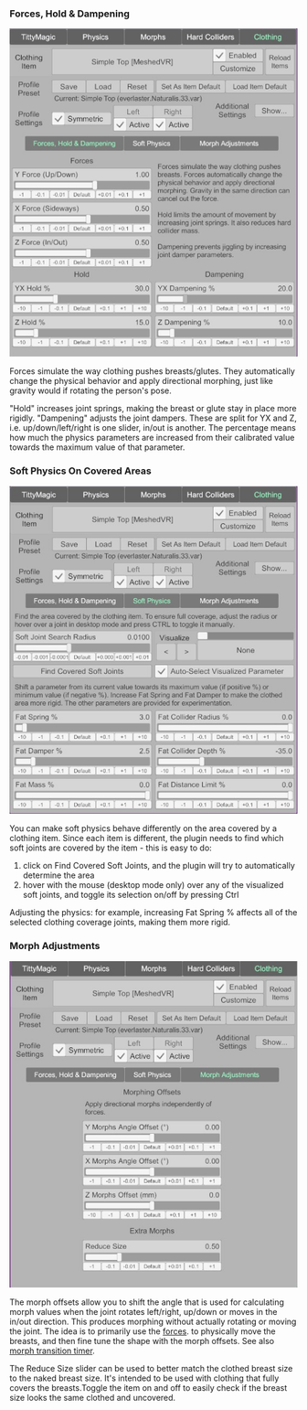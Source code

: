 ### Forces, Hold & Dampening

![1_1_clothing_ui_forces.jpg](/assets/screens/naturalis/1_1_clothing_ui_forces.jpg)

Forces simulate the way clothing pushes breasts/glutes. They automatically change the physical behavior and apply directional morphing, just like gravity would if rotating the person's pose.

"Hold" increases joint springs, making the breast or glute stay in place more rigidly. "Dampening" adjusts the joint dampers. These are split for YX and Z, i.e. up/down/left/right is one slider, in/out is another. The percentage means how much the physics parameters are increased from their calibrated value towards the maximum value of that parameter.

### Soft Physics On Covered Areas

![1_1_clothing_ui_soft_physics.jpg](/assets/screens/naturalis/1_1_clothing_ui_soft_physics.jpg)

You can make soft physics behave differently on the area covered by a clothing item. Since each item is different, the plugin needs to find which soft joints are covered by the item - this is easy to do:

1. click on Find Covered Soft Joints, and the plugin will try to automatically determine the area
2. hover with the mouse (desktop mode only) over any of the visualized soft joints, and toggle its selection on/off by pressing Ctrl

Adjusting the physics: for example, increasing Fat Spring % affects all of the selected clothing coverage joints, making them more rigid.

### Morph Adjustments

![1_1_clothing_ui_morphs.jpg](/assets/screens/naturalis/1_1_clothing_ui_morphs.jpg)

The morph offsets allow you to shift the angle that is used for calculating morph values when the joint rotates left/right, up/down or moves in the in/out direction. This produces morphing without actually rotating or moving the joint. The idea is to primarily use the [forces](#forces-hold--dampening). to physically move the breasts, and then fine tune the shape with the morph offsets. See also [morph transition timer](#morph-transition-timer).

The Reduce Size slider can be used to better match the clothed breast size to the naked breast size. It's intended to be used with clothing that fully covers the breasts.Toggle the item on and off to easily check if the breast size looks the same clothed and uncovered.

